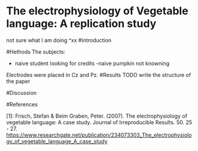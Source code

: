 

# The electrophysiology of Vegetable language: A replication study
not sure what I am doing
^xx
#introduction 


#Hethods
The subjects: 
- naive student looking for credits
-naive pumpkin not knowning

Electrodes were placed in Cz and Pz. 
#Results
TODO write the structure of the paper


#Discussion



#References

[1]: Frisch, Stefan & Beim Graben, Peter. (2007). The electrophysiology of vegetable language: A case study. Journal of Irreproducible Results. 50. 25 - 27. https://www.researchgate.net/publication/234073303_The_electrophysiology_of_vegetable_language_A_case_study
 

